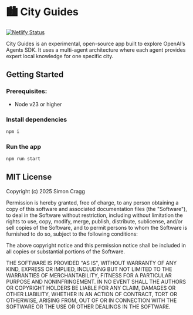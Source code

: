 # 🏙️ City Guides

[![Netlify Status](https://api.netlify.com/api/v1/badges/deeced3f-b023-4795-8f0f-49e8b711fcf0/deploy-status)](https://app.netlify.com/projects/city-guides/deploys)

City Guides is an experimental, open-source app built to explore OpenAI’s Agents SDK. It uses a multi-agent architecture where each agent provides expert local knowledge for one specific city.

## Getting Started

### Prerequisites:

- Node v23 or higher

### Install dependencies

```bash
npm i
```

### Run the app
```bash
npm run start
```

## MIT License

Copyright (c) 2025 Simon Cragg

Permission is hereby granted, free of charge, to any person obtaining a copy
of this software and associated documentation files (the "Software"), to deal
in the Software without restriction, including without limitation the rights
to use, copy, modify, merge, publish, distribute, sublicense, and/or sell
copies of the Software, and to permit persons to whom the Software is
furnished to do so, subject to the following conditions:

The above copyright notice and this permission notice shall be included in all
copies or substantial portions of the Software.

THE SOFTWARE IS PROVIDED "AS IS", WITHOUT WARRANTY OF ANY KIND, EXPRESS OR
IMPLIED, INCLUDING BUT NOT LIMITED TO THE WARRANTIES OF MERCHANTABILITY,
FITNESS FOR A PARTICULAR PURPOSE AND NONINFRINGEMENT. IN NO EVENT SHALL THE
AUTHORS OR COPYRIGHT HOLDERS BE LIABLE FOR ANY CLAIM, DAMAGES OR OTHER
LIABILITY, WHETHER IN AN ACTION OF CONTRACT, TORT OR OTHERWISE, ARISING FROM,
OUT OF OR IN CONNECTION WITH THE SOFTWARE OR THE USE OR OTHER DEALINGS IN THE
SOFTWARE.